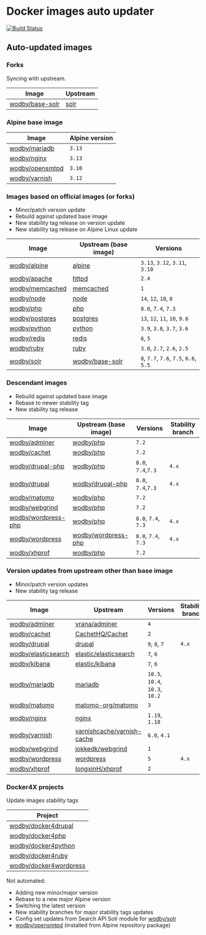# Docker images auto updater

[![Build Status](https://github.com/wodby/images/workflows/Update/badge.svg)](https://github.com/wodby/images/actions)

## Auto-updated images

### Forks

Syncing with upstream.

| Image                 | Upstream  |
| --------------------- | --------- |
| [wodby/base-solr]     | [solr]    |

### Alpine base image

| Image                 | Alpine version |
| --------------------- | -------------- |
| [wodby/mariadb]       | `3.13`         |
| [wodby/nginx]         | `3.13`         |
| [wodby/opensmtpd]     | `3.10`         |
| [wodby/varnish]       | `3.12`         |

### Images based on official images (or forks)

- Minor/patch version update
- Rebuild against updated base image
- New stability tag release on version update
- New stability tag release on Alpine Linux update

| Image             | Upstream (base image) | Versions                                     |
| ----------------- | --------------------- | -------------------------------------------- |
| [wodby/alpine]    | [alpine]              | `3.13`, `3.12`, `3.11`, `3.10` |
| [wodby/apache]    | [httpd]               | `2.4`                                        |
| [wodby/memcached] | [memcached]           | `1`                                          |
| [wodby/node]      | [node]                | `14`, `12`, `10`, `8`                        |
| [wodby/php]       | [php]                 | `8.0`, `7.4`, `7.3`                          |
| [wodby/postgres]  | [postgres]            | `13`, `12`, `11`, `10`, `9.6`                |
| [wodby/python]    | [python]              | `3.9`, `3.8`, `3.7`, `3.6`                   |
| [wodby/redis]     | [redis]               | `6`, `5`                                     |
| [wodby/ruby]      | [ruby]                | `3.0`, `2.7`, `2.6`, `2.5`                   |
| [wodby/solr]      | [wodby/base-solr]     | `8`, `7.7`, `7.6`, `7.5`, `6.6`, `5.5`       |

### Descendant images

- Rebuild against updated base image
- Rebase to newer stability tag
- New stability tag release

| Image                 | Upstream (base image) | Versions            | Stability branch |
| --------------------- | --------------------- | ------------------- | --------------   |
| [wodby/adminer]       | [wodby/php]           | `7.2`               |                  |
| [wodby/cachet]        | [wodby/php]           | `7.2`               |                  |
| [wodby/drupal-php]    | [wodby/php]           | `8.0`, `7.4`,`7.3`  | `4.x`            |
| [wodby/drupal]        | [wodby/drupal-php]    | `8.0`, `7.4`,`7.3`  | `4.x`            |
| [wodby/matomo]        | [wodby/php]           | `7.2`               |                  |
| [wodby/webgrind]      | [wodby/php]           | `7.2`               |                  |
| [wodby/wordpress-php] | [wodby/php]           | `8.0`, `7.4`, `7.3` | `4.x`            |
| [wodby/wordpress]     | [wodby/wordpress-php] | `8.0`, `7.4`, `7.3` | `4.x`            |
| [wodby/xhprof]        | [wodby/php]           | `7.2`               |                  |

### Version updates from upstream other than base image

- Minor/patch version updates
- New stability tag release

| Image                 | Upstream                     | Versions                               | Stability branch |
| --------------------- | -----------------------      | ---------------------                  | --------------   |
| [wodby/adminer]       | [vrana/adminer]              | `4`                                    |                  |
| [wodby/cachet]        | [CachetHQ/Cachet]            | `2`                                    |                  |
| [wodby/drupal]        | [drupal]                     | `9`, `8`, `7`                          | `4.x`            |
| [wodby/elasticsearch] | [elastic/elasticsearch]      | `7`, `6`                               |                  |
| [wodby/kibana]        | [elastic/kibana]             | `7`, `6`                               |                  |
| [wodby/mariadb]       | [mariadb]                    | `10.5`, `10.4`, `10.3`, `10.2`         |                  |
| [wodby/matomo]        | [matomo-org/matomo]          | `3`                                    |                  |
| [wodby/nginx]         | [nginx]                      | `1.19`, `1.18`                         |                  |
| [wodby/varnish]       | [varnishcache/varnish-cache] | `6.0`, `4.1`                           |                  |
| [wodby/webgrind]      | [jokkedk/webgrind]           | `1`                                    |                  |
| [wodby/wordpress]     | [wordpress]                  | `5`                                    | `4.x`            |
| [wodby/xhprof]        | [longxinH/xhprof]            | `2`                                    |                  |

### Docker4X projects

Update images stability tags

| Project                  |
| ------------------------ |
| [wodby/docker4drupal]    |
| [wodby/docker4php]       |
| [wodby/docker4python]    |
| [wodby/docker4ruby]      |
| [wodby/docker4wordpress] |

Not automated:

- Adding new minor/major version
- Rebase to a new major Alpine version
- Switching the latest version
- New stability branches for major stability tags updates
- Config set updates from Search API Solr module for [wodby/solr]
- [wodby/opensmtpd] (installed from Alpine repository package)

[alpine]: https://github.com/gliderlabs/docker-alpine
[CachetHQ/Cachet]: https://github.com/CachetHQ/Cachet
[drupal]: https://github.com/drupal/drupal
[elastic/elasticsearch]: https://github.com/elastic/elasticsearch
[elastic/kibana]: https://github.com/elastic/kibana
[httpd]: https://github.com/docker-library/httpd
[jokkedk/webgrind]: https://github.com/jokkedk/webgrind
[mariadb]: https://github.com/docker-library/mariadb
[matomo-org/matomo]: https://github.com/matomo-org/matomo
[memcached]: https://github.com/docker-library/memcached
[nginx]: https://github.com/docker-library/nginx
[node]: https://github.com/docker-library/node
[php]: https://github.com/docker-library/php
[postgres]: https://github.com/docker-library/postgres
[python]: https://github.com/docker-library/python
[redis]: https://github.com/docker-library/redis
[ruby]: https://github.com/docker-library/ruby
[solr]: https://github.com/docker-library/solr
[varnishcache/varnish-cache]: https://github.com/varnishcache/varnish-cache
[vrana/adminer]: https://github.com/vrana/adminer
[wodby/adminer]: https://github.com/wodby/adminer
[wodby/alpine]: https://github.com/wodby/alpine
[wodby/apache]: https://github.com/wodby/apache
[wodby/base-solr]: https://github.com/wodby/base-solr
[wodby/cachet]: https://github.com/wodby/cachet
[wodby/docker4drupal]: https://github.com/wodby/docker4drupal
[wodby/docker4php]: https://github.com/wodby/docker4php
[wodby/docker4python]: https://github.com/wodby/docker4python
[wodby/docker4ruby]: https://github.com/wodby/docker4ruby
[wodby/docker4wordpress]: https://github.com/wodby/docker4wordpress
[wodby/drupal-php]: https://github.com/wodby/drupal-php
[wodby/drupal]: https://github.com/wodby/drupal
[wodby/elasticsearch]: https://github.com/wodby/elasticsearch
[wodby/kibana]: https://github.com/wodby/kibana
[wodby/mariadb]: https://github.com/wodby/mariadb
[wodby/matomo]: https://github.com/wodby/matomo
[wodby/memcached]: https://github.com/wodby/memcached
[wodby/nginx]: https://github.com/wodby/nginx
[wodby/node]: https://github.com/wodby/node
[wodby/opensmtpd]: https://github.com/wodby/opensmtpd
[wodby/php]: https://github.com/wodby/php
[wodby/postgres]: https://github.com/wodby/postgres
[wodby/python]: https://github.com/wodby/python
[wodby/redis]: https://github.com/wodby/redis
[wodby/ruby]: https://github.com/wodby/ruby
[wodby/solr]: https://github.com/wodby/solr
[wodby/varnish]: https://github.com/wodby/varnish
[wodby/webgrind]: https://github.com/wodby/webgrind
[wodby/wordpress-php]: https://github.com/wodby/wordpress-php
[wodby/wordpress]: https://github.com/wodby/wordpress
[wodby/xhprof]: https://github.com/wodby/xhprof
[wordpress]: https://github.com/WordPress/WordPress
[longxinH/xhprof]: https://github.com/longxinH/xhprof